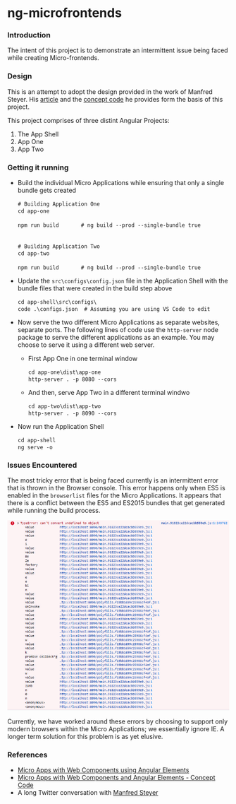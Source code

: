 # ng-microfrontends

### Introduction

The intent of this project is to demonstrate an intermittent issue being faced while creating Micro-frontends.

### Design

This is an attempt to adopt the design provided in the work of Manfred Steyer. His [article](https://www.angulararchitects.io/aktuelles/micro-apps-with-web-components-using-angular-elements/) and the [concept code](https://github.com/manfredsteyer/angular-microapp/) he provides form the basis of this project.

This project comprises of three distint Angular Projects:

1. The App Shell
2. App One
3. App Two

### Getting it running

- Build the individual Micro Applications while ensuring that only a single bundle gets created

  ```
  # Building Application One
  cd app-one

  npm run build       # ng build --prod --single-bundle true


  # Building Application Two
  cd app-two

  npm run build       # ng build --prod --single-bundle true
  ```

- Update the `src\configs\config.json` file in the Application Shell with the bundle files that were created in the build step above
  ```
  cd app-shell\src\configs\
  code .\configs.json  # Assuming you are using VS Code to edit
  ```

- Now serve the two different Micro Applications as separate websites, separate ports. The following lines of code use the `http-server` node package to serve the different applications as an example. You may choose to serve it using a different web server.
  - First App One in one terminal window
    ```
    cd app-one\dist\app-one
    http-server . -p 8080 --cors
    ```

  - And then, serve App Two in a different terminal windwo
    ```
    cd app-two\dist\app-two
    http-server . -p 8090 --cors
    ```

- Now run the Application Shell
  ```
  cd app-shell
  ng serve -o
  ```

### Issues Encountered

The most tricky error that is being faced currently is an intermittent error that is thrown in the Browser console. This error happens only when ES5 is enabled in the `browserlist` files for the Micro Applications. It appears that there is a conflict between the ES5 and ES2015 bundles that get generated while running the build process.

![./console-error.jpg](./console-error.jpg)

Currently, we have worked around these errors by choosing to support only modern browsers within the Micro Applications; we essentially ignore IE. A longer term solution for this problem is as yet elusive.

### References

- [Micro Apps with Web Components using Angular Elements](https://www.angulararchitects.io/aktuelles/micro-apps-with-web-components-using-angular-elements/)
- [Micro Apps with Web Components and Angular Elements - Concept Code](https://github.com/manfredsteyer/angular-microapp/)
- A long Twitter conversation with [Manfred Steyer](https://twitter.com/manfredsteyer)
